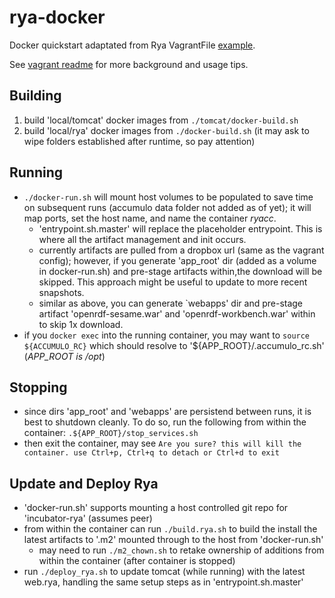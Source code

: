 # rya-docker
Docker quickstart adaptated from Rya VagrantFile [example](https://github.com/apache/incubator-rya/tree/master/extras/vagrantExample/src/main/vagrant).

See [vagrant readme](https://github.com/apache/incubator-rya/blob/master/extras/vagrantExample/src/main/vagrant/readme.md) for more background and usage tips.

## Building
1. build 'local/tomcat' docker images from `./tomcat/docker-build.sh`
2. build 'local/rya' docker images from `./docker-build.sh` (it may ask to wipe folders established after runtime, so pay attention)

## Running
* `./docker-run.sh` will mount host volumes to be populated to save time on subsequent runs (accumulo data folder not added as of yet); it will map ports, set the host name, and name the container _ryacc_.
  * 'entrypoint.sh.master' will replace the placeholder entrypoint. This is where all the artifact management and init occurs.
  * currently artifacts are pulled from a dropbox url (same as the vagrant config); however, if you generate 'app_root' dir (added as a volume in docker-run.sh) and pre-stage artifacts within,the download will be skipped. This approach might be useful to update to more recent snapshots.
  * similar as above, you can generate `webapps' dir and pre-stage artifact 'openrdf-sesame.war' and 'openrdf-workbench.war' within to skip 1x download.
* if you `docker exec` into the running container, you may want to `source ${ACCUMULO_RC}` which should resolve to '${APP_ROOT}/.accumulo_rc.sh' (_APP_ROOT is /opt_)

## Stopping
* since dirs 'app_root' and 'webapps' are persistend between runs, it is best to shutdown cleanly. To do so, run the following from within the container: `.${APP_ROOT}/stop_services.sh`
* then exit the container, may see `Are you sure? this will kill the container. use Ctrl+p, Ctrl+q to detach or Ctrl+d to exit`

## Update and Deploy Rya
* 'docker-run.sh' supports mounting a host controlled git repo for 'incubator-rya' (assumes peer)
* from within the container can run `./build.rya.sh` to build the install the latest artifacts to '.m2' mounted through to the host from 'docker-run.sh'
  * may need to run `./m2_chown.sh` to retake ownership of additions from within the container (after container is stopped)
* run `./deploy_rya.sh` to update tomcat (while running) with the latest web.rya, handling the same setup steps as in 'entrypoint.sh.master'


